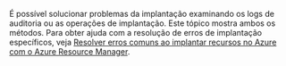 É possível solucionar problemas da implantação examinando os logs de auditoria ou as operações de implantação. Este tópico mostra ambos os métodos. Para obter ajuda com a resolução de erros de implantação específicos, veja [Resolver erros comuns ao implantar recursos no Azure com o Azure Resource Manager](../articles/azure-resource-manager/resource-manager-common-deployment-errors.md).



<!--HONumber=Nov16_HO3-->


